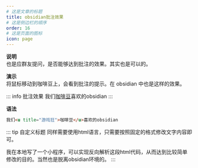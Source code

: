 ```yaml
---
# 这是文章的标题
title: obsidian批注效果
# 这是侧边栏的顺序
order: 16
# 这是页面的图标
icon: page
---
```

**说明**  
也是应群友提问，是否能够达到批注的效果。其实也是可以的。

**演示**  
将鼠标移动到咖啡豆上，会看到批注的提示。在 obsidian 中也是这样的效果。

::: info 批注效果
我们<u title="游戏狂">咖啡豆</u>喜欢的obsidian
:::

**语法**  
```html
我们<u title="游戏狂">咖啡豆</u>喜欢的obsidian
```

::: tip 自定义标题
同样需要使用html语言，只需要按照固定的格式修改文字内容即可。  

我在本地写了一个小程序，可以实现反向解析这段html代码，从而达到比较简单修改的目的。当然也是脱离obsidian环境的。
:::
